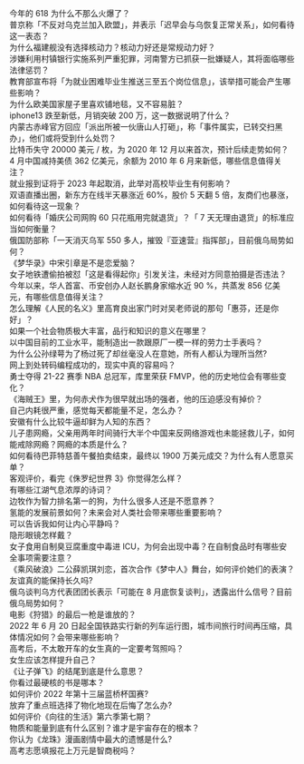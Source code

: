 今年的 618 为什么不那么火爆了？  
普京称「不反对乌克兰加入欧盟」，并表示「迟早会与乌恢复正常关系」，如何看待这一表态？  
为什么福建舰没有选择核动力？核动力好还是常规动力好？  
涉嫌利用村镇银行实施系列严重犯罪，河南警方已抓获一批嫌疑人，其将面临哪些法律惩罚？  
教育部宣布将「为就业困难毕业生推送三至五个岗位信息」，该举措可能会产生哪些影响？  
为什么欧美国家屋子里喜欢铺地毯，又不容易脏？  
iphone13 跌至新低，月销突破 200  万，这一数据说明了什么？  
内蒙古赤峰官方回应「派出所被一伙唐山人打砸」，称「事件属实，已转交扫黑办」，他们或将受到什么处罚？  
比特币失守 20000 美元 / 枚，为 2020 年 12 月以来首次，预计后续走势如何？  
4 月中国减持美债 362 亿美元，余额为 2010 年 6 月来新低，哪些信息值得关注？  
就业报到证将于 2023 年起取消，此举对高校毕业生有何影响？  
双语直播出圈，新东方在线半天暴涨近 60%，股价 5 天翻 5 倍，友商们也暴涨，如何看待这一现象？  
如何看待「婚庆公司网购 60 只花瓶用完就退货」？「 7 天无理由退货」的标准应当如何衡量？  
俄国防部称「一天消灭乌军 550 多人，摧毁『亚速营』指挥部」，目前俄乌局势如何？  
《梦华录》中宋引章是不是恋爱脑？  
女子地铁遭偷拍被怼「这是看得起你」引发关注，未经对方同意拍摄是否违法？  
今年以来，华人首富、币安创办人赵长鹏身家缩水近 90 %，共蒸发 856 亿美元，有哪些信息值得关注？  
怎么理解《人民的名义》里高育良出家门时对吴老师说的那句「惠芬，还是你好」？  
如果一个社会物质极大丰富，品行和知识的意义在哪里？  
以中国目前的工业水平，能制造出一款跟原厂一模一样的劳力士手表吗？  
为什么公孙绿萼为了杨过死了却丝毫没人在意她，所有人都认为理所当然?  
网上到处转码编程成功的，现实中真的容易吗？  
勇士夺得 21-22 赛季 NBA 总冠军，库里荣获 FMVP，他的历史地位会有哪些变化？  
《海贼王》里，为何赤犬作为很早就出场的强者，他的压迫感没有掉价？  
自己内耗很严重，感觉每天都能量不足，怎么办？  
安徽有什么比较牛逼却鲜为人知的东西？  
儿子患网瘾，父亲用两年时间骑行大半个中国来反网络游戏也未能拯救儿子，如何能戒除网瘾？网瘾的本质是什么？  
如何看待巴菲特慈善午餐拍卖结束，最终以 1900 万美元成交？为什么有人愿意买单？  
客观评价，看完《侏罗纪世界 3》你觉得怎么样？  
有哪些江湖气息浓厚的诗词？  
边牧作为智力排名第一的狗，为什么很多人还是不愿意养？  
氢能的发展前景如何？未来会对人类社会带来哪些重要影响？  
可以告诉我如何让内心平静吗？  
隐形眼镜怎样戴？  
女子食用自制臭豆腐重度中毒进 ICU，为何会出现中毒？在自制食品时有哪些安全事项需要注意？  
《乘风破浪》二公薛凯琪刘恋，首次合作《梦中人》舞台，如何评价她们的表演？  
友谊真的能保持长久吗?  
俄乌谈判乌方代表团团长表示「可能在 8 月底恢复谈判」，透露出什么信号？目前俄乌局势如何？  
电影《狩猎》的最后一枪是谁放的？  
2022 年 6 月 20 日起全国铁路实行新的列车运行图，城市间旅行时间再压缩，具体情况如何？会带来哪些影响？  
高考后，不太敢开车的女生真的一定要考驾照吗？  
女生应该怎样提升自己？  
《让子弹飞》的结尾到底是什么意思？  
你看过最硬核的书是哪本？  
如何评价 2022 年第十三届蓝桥杯国赛?  
放弃了重点班选择了物化地现在后悔了怎么办?  
如何评价《向往的生活》第六季第七期？  
物质和能量到底有什么区别？谁才是宇宙存在的根本？  
你认为《龙珠》漫画剧情中最大的遗憾是什么?  
高考志愿填报花上万元是智商税吗？  
